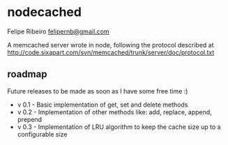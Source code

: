 # nodecached

Felipe Ribeiro <felipernb@gmail.com>

A memcached server wrote in node, following the protocol described at
http://code.sixapart.com/svn/memcached/trunk/server/doc/protocol.txt

## roadmap
Future releases to be made as soon as I have some free time :)
 * v 0.1 - Basic implementation of get, set and delete methods
 * v 0.2 - Implementation of other methods like: add, replace, append, prepend
 * v 0.3 - Implementation of LRU algorithm to keep the cache size up to a configurable size 

